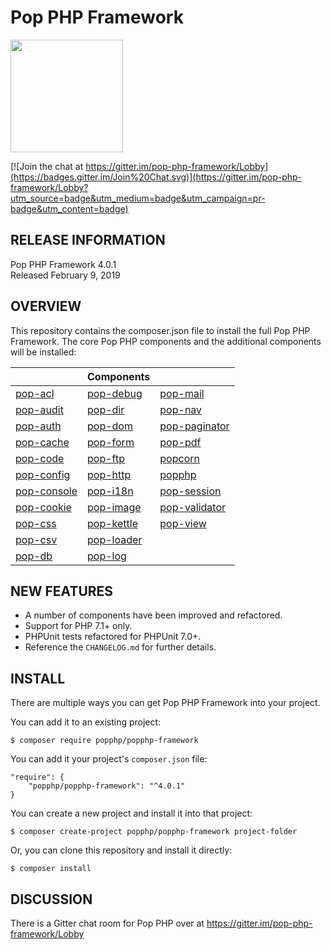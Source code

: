 Pop PHP Framework
=================

<img src="http://www.popphp.org/assets/img/pop-php-logo.png" width="180" height="180" />

[![Join the chat at https://gitter.im/pop-php-framework/Lobby](https://badges.gitter.im/Join%20Chat.svg)](https://gitter.im/pop-php-framework/Lobby?utm_source=badge&utm_medium=badge&utm_campaign=pr-badge&utm_content=badge)

RELEASE INFORMATION
-------------------
Pop PHP Framework 4.0.1  
Released February 9, 2019

OVERVIEW
--------
This repository contains the composer.json file to install the full Pop PHP Framework.
The core Pop PHP components and the additional components will be installed:

|                                                      | Components                                               |                                                          |
|------------------------------------------------------|----------------------------------------------------------|----------------------------------------------------------|
| [pop-acl](https://github.com/popphp/pop-acl)         | [pop-debug](https://github.com/popphp/pop-debug)         | [pop-mail](https://github.com/popphp/pop-mail)           |
| [pop-audit](https://github.com/popphp/pop-audit)     | [pop-dir](https://github.com/popphp/pop-dir)             | [pop-nav](https://github.com/popphp/pop-nav)             |
| [pop-auth](https://github.com/popphp/pop-auth)       | [pop-dom](https://github.com/popphp/pop-dom)             | [pop-paginator](https://github.com/popphp/pop-paginator) |
| [pop-cache](https://github.com/popphp/pop-cache)     | [pop-form](https://github.com/popphp/pop-form)           | [pop-pdf](https://github.com/popphp/pop-pdf)             |
| [pop-code](https://github.com/popphp/pop-code)       | [pop-ftp](https://github.com/popphp/pop-ftp)             | [popcorn](https://github.com/popphp/popcorn)             |
| [pop-config](https://github.com/popphp/pop-config)   | [pop-http](https://github.com/popphp/pop-http)           | [popphp](https://github.com/popphp/popphp)               |
| [pop-console](https://github.com/popphp/pop-console) | [pop-i18n](https://github.com/popphp/pop-i18n)           | [pop-session](https://github.com/popphp/pop-session)     |
| [pop-cookie](https://github.com/popphp/pop-cookie)   | [pop-image](https://github.com/popphp/pop-image)         | [pop-validator](https://github.com/popphp/pop-validator) |
| [pop-css](https://github.com/popphp/pop-css)         | [pop-kettle](https://github.com/popphp/pop-kettle)       | [pop-view](https://github.com/popphp/pop-view)           |
| [pop-csv](https://github.com/popphp/pop-csv)         | [pop-loader](https://github.com/popphp/pop-loader)       |                                                          |
| [pop-db](https://github.com/popphp/pop-db)           | [pop-log](https://github.com/popphp/pop-log)             |                                                          |

NEW FEATURES
------------
* A number of components have been improved and refactored. 
* Support for PHP 7.1+ only.
* PHPUnit tests refactored for PHPUnit 7.0+.
* Reference the `CHANGELOG.md` for further details.


INSTALL
-------
There are multiple ways you can get Pop PHP Framework into your project.

You can add it to an existing project:

```console
$ composer require popphp/popphp-framework
```

You can add it your project's `composer.json` file:

    "require": {
        "popphp/popphp-framework": "^4.0.1"
    }

You can create a new project and install it into that project:

```console
$ composer create-project popphp/popphp-framework project-folder
```

Or, you can clone this repository and install it directly:

```console
$ composer install
```

## DISCUSSION

There is a Gitter chat room for Pop PHP over at https://gitter.im/pop-php-framework/Lobby
